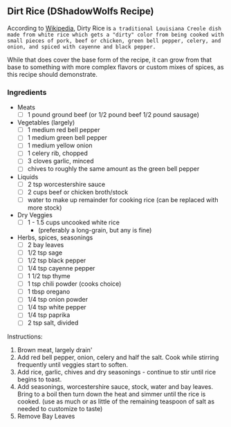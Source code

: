 ## Dirt Rice (DShadowWolfs Recipe)
According to [Wikipedia](https://en.wikipedia.org/wiki/Dirty_rice), Dirty Rice is `a traditional Louisiana Creole dish made from white rice which gets a "dirty" color from being cooked with small pieces of pork, beef or chicken, green bell pepper, celery, and onion, and spiced with cayenne and black pepper.`

While that does cover the base form of the recipe, it can grow from that base to something with more complex flavors or custom mixes of spices, as this recipe should demonstrate.

### Ingredients
* Meats
  - [ ] 1 pound ground beef (or 1/2 pound beef 1/2 pound sausage)

* Vegetables (largely)
  - [ ] 1 medium red bell pepper
  - [ ] 1 medium green bell pepper
  - [ ] 1 medium yellow onion
  - [ ] 1 celery rib, chopped
  - [ ] 3 cloves garlic, minced
  - [ ] chives to roughly the same amount as the green bell pepper

* Liquids
  - [ ] 2 tsp worcestershire sauce
  - [ ] 2 cups beef or chicken broth/stock
  - [ ] water to make up remainder for cooking rice (can be replaced with more stock)

* Dry Veggies
  - [ ] 1 - 1.5 cups uncooked white rice
    - (preferably a long-grain, but any is fine)

* Herbs, spices, seasonings
  - [ ] 2 bay leaves
  - [ ] 1/2 tsp sage
  - [ ] 1/2 tsp black pepper
  - [ ] 1/4 tsp cayenne pepper
  - [ ] 1 1/2 tsp thyme
  - [ ] 1 tsp chili powder (cooks choice)
  - [ ] 1 tbsp oregano
  - [ ] 1/4 tsp onion powder
  - [ ] 1/4 tsp white pepper
  - [ ] 1/4 tsp paprika
  - [ ] 2 tsp salt, divided

Instructions:
1. Brown meat, largely drain'
2. Add red bell pepper, onion, celery and half the salt. Cook while stirring frequently until veggies start to soften. 
3. Add rice, garlic, chives and dry seasonings - continue to stir until rice begins to toast. 
4. Add seasonings, worcestershire sauce, stock, water and bay leaves. Bring to a boil then turn down the heat and simmer until the rice is cooked. (use as much or as little of the remaining teaspoon of salt as needed to customize to taste)
5. Remove Bay Leaves
